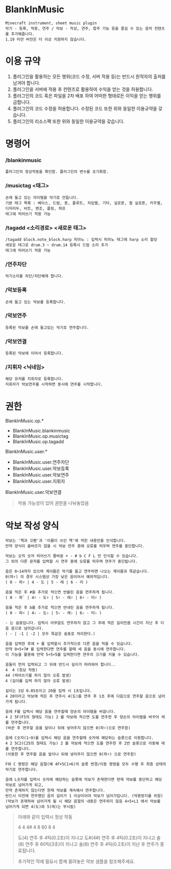 BlankInMusic
===
    Minecraft instrument, sheet music plugin
    악기 - 등록, 적용, 연주 / 악보 - 작성, 연주, 합주 기능 등을 즐길 수 있는 음악 컨텐츠를 추가해줍니다.
    1.19 미만 버전은 더 이상 지원하지 않습니다.


이용 규약
===
1. 플러그인을 활용하는 모든 행위(코드 수정, 서버 적용 등)는 반드시 원작자의 출처를 남겨야 합니다.
2. 플러그인을 서버에 적용 후 컨텐츠로 활용하여 수익을 얻는 것을 허용합니다.
3. 플러그인의 코드 혹은 파일을 2차 배포 하여 어떠한 형태로든 이익을 얻는 행위를 금합니다.
4. 플러그인의 코드 수정을 허용합니다. 수정된 코드 또한 위와 동일한 이용규약을 갖습니다.
5. 플러그인의 리소스팩 또한 위와 동일한 이용규약을 갖습니다.


명령어
===
### /blankinmusic
    플러그인의 정상작동을 확인함. 플러그인의 변수를 초기화함.

### /musictag <태그>
    손에 들고 있는 아이템을 악기로 만듭니다.
    기본 태그 목록 : 베이스, 드럼, 종, 플루트, 차임벨, 기타, 실로폰, 철 실로폰, 카우벨, 디저리두, 비트, 밴조, 플링, 하프
    태그에 띄어쓰기 적용 가능
			
### /tagadd <소리경로> <새로운 태그>
    /tagadd block.note_block.harp 피아노 : 입력시 피아노 태그에 harp 소리 할당
    새로운 태그로 drum.3 ~ drum.14 등록시 드럼 소리 추가
    태그에 띄어쓰기 적용 가능
		
### /연주차단
    악기소리를 차단/차단해제 합니다.

### /악보등록
    손에 들고 있는 악보를 등록합니다.

### /악보연주
    등록된 악보를 손에 들고있는 악기로 연주합니다.
		
### /악보연결
    등록된 악보에 이어서 등록합니다.

### /지휘자 <닉네임>
    해당 유저를 지휘자로 등록합니다.
    지휘자가 악보연주를 시작하면 동시에 연주를 시작합니다.


권한
===
BlankInMusic.op.*
- BlankInMusic.blankinmusic
- BlankInMusic.op.musictag
- BlankInMusic.op.tagadd

BlankInMusic.user.*
- BlankInMusic.user.연주차단
- BlankInMusic.user.악보등록
- BlankInMusic.user.악보연주
- BlankInMusic.user.지휘자
		
BlankInMusic.user.악보연결
> 악용 가능성이 있어 권한을 나눠놓았음


악보 작성 양식
===
    악보는 '책과 깃펜'과 '이름이 쓰인 책'에 적힌 내용만을 인식합니다.
    만약 양식이 올바르지 않을 시 악보 연주 중에 오류를 띄우며 연주를 중단합니다.
    
    악보는 오직 숫자 띄어쓰기 줄바꿈 + - # b C F L 만 인식할 수 있습니다.
    그 외의 다른 문자를 입력할 시 연주 중에 오류를 띄우며 연주가 중단됩니다.
    
    음은 0~14까지 있으며 계이름은 악기를 들고 연주하면 나오는 계이름과 똑같습니다.
    0(파♯) 의 경우 시스템상 가장 낮은 음이어서 예외적입니다.
    ( 0 - 파♯ | 4 - 도 | 5 - 레 | 6 - 미 )
    
    음을 적은 후 #을 추가로 적으면 반올린 음을 연주하게 됩니다.
    ( 0 - 파` | 4♯ - 도♯ | 5♯ - 레♯ | 6♯ - 미♯ )
    
    음을 적은 후 b를 추가로 적으면 반내린 음을 연주하게 됩니다.
    ( 0 - 파♯ | 4♭ - 도♭ | 5♭ - 레♭ | 6♭ - 미♭ )
    
    - 는 쉼표입니다. 입력시 아무음도 연주하지 않고 그 후에 적은 길이만큼 시간이 지난 후 다음 음으로 넘어갑니다.
    ( - | -1 | -2 | 모두 똑같은 쉼표로 처리한다.)
    
    음을 입력한 후에 + 를 입력할시 추가적으로 다른 음을 적을 수 있습니다.
    만약 0+5+7# 를 입력한다면 연주를 할때 세 음을 동시에 연주합니다.
    이 기능을 활용해 만약 5+5+5를 입력한다면 연주의 크기를 키울 수 있습니다.
    
    음들이 먼저 입력되고 그 뒤에 반드시 길이가 따라와야 합니다..
    4  4 (정상 작동)
    44 (띄어쓰기를 하지 않이 오류 발생)
    4 (길이를 입력 하지 않아 오류 발생)
    
    길이는 1당 0.05초이고 20을 입력 시 1초입니다.
    4 20이라고 악보에 적은 후 연주시 4(도)를 연주 후 1초 후에 다음으로 연주할 음으로 넘어가게 됩니다.
    
    음에 F를 입력시 해당 음을 연주할때 양손의 아이템을 바꿉니다.
    4 2 5F(F5의 형태도 가능) 2 를 악보에 적으면 도를 연주한 후 양손의 아이템을 바꾸어 레를 연주합니다.
    (바꾼 후 연주할 음을 앞이나 뒤에 넣어주지 않으면 0(파♯)으로 연주함)
    
    음에 C숫자(1~9)를 입력시 해당 음을 연주할때 숫자에 해당하는 슬롯으로 이동합니다.
    4 2 5C2(C25의 형태도 가능) 2 를 악보에 적으면 도를 연주한 후 2번 슬롯으로 이동해 레를 연주합니다.
    (이동한 후 연주할 음을 앞이나 뒤에 넣어주지 않으면 0(파♯) 으로 연주함)
    
    F와 C 명령은 해당 음절(예 4F+5C1+6)의 슬롯 변경/이동 명령을 모두 수행 후 최종 상태의 악기로 연주합니다.
    
    음에 L숫자를 입력시 숫자에 해당하는 슬롯에 악보가 존재한다면 현재 악보를 중단하고 해당 악보로 넘어가게 되고,
    만약 존재하지 않는다면 현재 악보를 계속해서 연주합니다.
    반드시 이전에 연주했던 음의 길이가 1 이상이어야 악보가 넘어가집니다. (악용방지를 위함)
    (악보가 존재하여 넘어가게 될 시 해당 음절의 내용은 연주하지 않음 4+5+L1 에서 악보를 넘어가게 되면 4(도)와 5(레)는 무시됨)

>    아래와 같이 입력시 정상 작동 
> 
> 4 4 4# 4 
> 8 60 
> 8 4 
> 
> 도(4) 연주 후 4틱(0.2초)이 지나고 
> 도#(4#) 연주 후 4틱(0.2초)이 지나고 
> 솔(8) 연주 후 60틱(3초)이 지나고 
> 솔(8) 연주 후 4틱(0.2초)이 지난 후 
> 연주가 종료됩니다.
> 
> 추가적인 작례 필요시 함께 올려놓은 악보 샘플을 참조해주세요.
